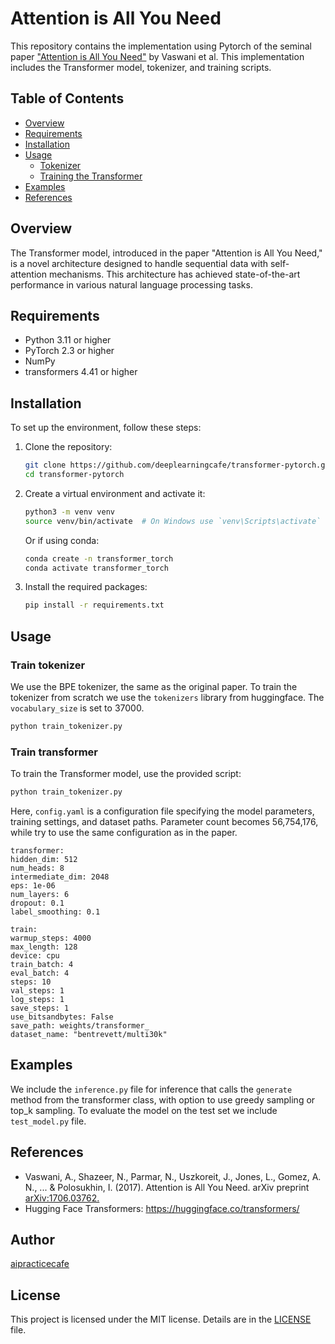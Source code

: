 # Attention is All You Need

This repository contains the implementation using Pytorch of the seminal paper ["Attention is All You Need"](https://arxiv.org/abs/1706.03762) by Vaswani et al. This implementation includes the Transformer model, tokenizer, and training scripts.

## Table of Contents

- [Overview](#overview)
- [Requirements](#requirements)
- [Installation](#installation)
- [Usage](#usage)
  - [Tokenizer](#tokenizer)
  - [Training the Transformer](#training-the-transformer)
- [Examples](#examples)
- [References](#references)

## Overview

The Transformer model, introduced in the paper "Attention is All You Need," is a novel architecture designed to handle sequential data with self-attention mechanisms. This architecture has achieved state-of-the-art performance in various natural language processing tasks.

## Requirements

- Python 3.11 or higher
- PyTorch 2.3 or higher
- NumPy
- transformers 4.41 or higher

## Installation

To set up the environment, follow these steps:

1. Clone the repository:

   ```bash
   git clone https://github.com/deeplearningcafe/transformer-pytorch.git
   cd transformer-pytorch
   ```
2. Create a virtual environment and activate it:
   ```bash
   python3 -m venv venv
   source venv/bin/activate  # On Windows use `venv\Scripts\activate`
   ```
   Or if using conda:
   ```bash
   conda create -n transformer_torch
   conda activate transformer_torch
   ```
3. Install the required packages:
   ```bash
   pip install -r requirements.txt
   ```

## Usage
### Train tokenizer
We use the BPE tokenizer, the same as the original paper. To train the tokenizer from scratch we use the  `tokenizers` library from huggingface. The `vocabulary_size` is set to 37000.
   ```bash
   python train_tokenizer.py
   ```

### Train transformer
To train the Transformer model, use the provided script:
   ```bash
   python train_tokenizer.py
   ```
Here, `config.yaml` is a configuration file specifying the model parameters, training settings, and dataset paths. Parameter count becomes 56,754,176, while try to use the same configuration as in the paper.
   ```yalm
   transformer:
   hidden_dim: 512
   num_heads: 8
   intermediate_dim: 2048
   eps: 1e-06
   num_layers: 6
   dropout: 0.1
   label_smoothing: 0.1

   train:
   warmup_steps: 4000
   max_length: 128
   device: cpu
   train_batch: 4
   eval_batch: 4
   steps: 10
   val_steps: 1
   log_steps: 1
   save_steps: 1
   use_bitsandbytes: False
   save_path: weights/transformer_
   dataset_name: "bentrevett/multi30k"
   ```

## Examples
We include the `inference.py` file for inference that calls the `generate` method from the transformer class, with option to use greedy sampling or top_k sampling.
To evaluate the model on the test set we include `test_model.py` file.

## References
- Vaswani, A., Shazeer, N., Parmar, N., Uszkoreit, J., Jones, L., Gomez, A. N., ... & Polosukhin, I. (2017). Attention is All You Need. arXiv preprint [arXiv:1706.03762.](https://arxiv.org/abs/1706.03762)
- Hugging Face Transformers: https://huggingface.co/transformers/

## Author
[aipracticecafe](https://github.com/deeplearningcafe)

## License

This project is licensed under the MIT license. Details are in the [LICENSE](LICENSE.txt) file.

